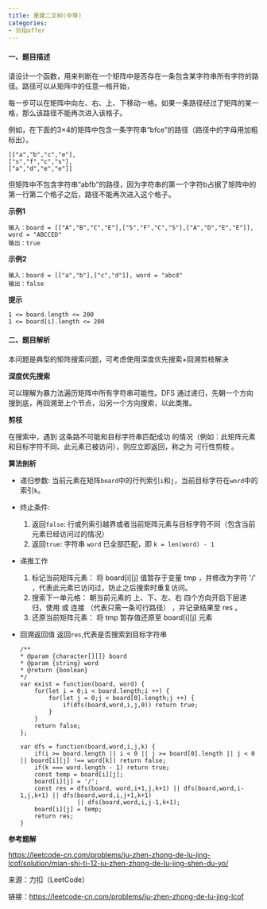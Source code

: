 ```yaml
---
title: 重建二叉树(中等)
categories:
- 剑指offer
---
```


#### 一、题目描述

请设计一个函数，用来判断在一个矩阵中是否存在一条包含某字符串所有字符的路径。路径可以从矩阵中的任意一格开始，

每一步可以在矩阵中向左、右、上、下移动一格。如果一条路径经过了矩阵的某一格，那么该路径不能再次进入该格子。

例如，在下面的3×4的矩阵中包含一条字符串“bfce”的路径（路径中的字母用加粗标出）。

```
[["a","b","c","e"],
["s","f","c","s"],
["a","d","e","e"]]
```

但矩阵中不包含字符串“abfb”的路径，因为字符串的第一个字符b占据了矩阵中的第一行第二个格子之后，路径不能再次进入这个格子。

**示例1**

```
输入：board = [["A","B","C","E"],["S","F","C","S"],["A","D","E","E"]], word = "ABCCED"
输出：true
```

**示例2**

```
输入：board = [["a","b"],["c","d"]], word = "abcd"
输出：false
```

**提示**

```
1 <= board.length <= 200
1 <= board[i].length <= 200
```

#### 二、题目解析

本问题是典型的矩阵搜索问题，可考虑使用深度优先搜索+回溯剪枝解决

**深度优先搜索**

可以理解为暴力法遍历矩阵中所有字符串可能性。DFS 通过递归，先朝一个方向搜到底，再回溯至上个节点，沿另一个方向搜索，以此类推。

**剪枝**

在搜索中，遇到 这条路不可能和目标字符串匹配成功 的情况（例如：此矩阵元素和目标字符不同、此元素已被访问），则应立即返回，称之为 可行性剪枝 。

**算法剖析**

- 递归参数: 当前元素在矩阵`board`中的行列索引`i`和`j`，当前目标字符在`word`中的索引`k`。
- 终止条件: 
    1. 返回`false`: 行或列索引越界或者当前矩阵元素与目标字符不同（包含当前元素已经访问过的情况）
    2. 返回`true`: 字符串 `word` 已全部匹配，即 `k = len(word) - 1`
- 递推工作
    1. 标记当前矩阵元素： 将 board[i][j] 值暂存于变量 tmp ，并修改为字符 '/' ，代表此元素已访问过，防止之后搜索时重复访问。
    2. 搜索下一单元格： 朝当前元素的 上、下、左、右 四个方向开启下层递归，使用 或 连接 （代表只需一条可行路径） ，并记录结果至 res 。
    3. 还原当前矩阵元素： 将 tmp 暂存值还原至 board[i][j] 元素
- 回溯返回值
    返回`res`,代表是否搜索到目标字符串

    ```
    /**
    * @param {character[][]} board
    * @param {string} word
    * @return {boolean}
    */
    var exist = function(board, word) {
        for(let i = 0;i < board.length;i ++) {
            for(let j = 0;j < board[0].length;j ++) {
                if(dfs(board,word,i,j,0)) return true;
            }
        }
        return false;
    };

    var dfs = function(board,word,i,j,k) {
        if(i >= board.length || i < 0 || j >= board[0].length || j < 0 || board[i][j] !== word[k]) return false;
        if(k === word.length - 1) return true;
        const temp = board[i][j];
        board[i][j] = '/';
        const res = dfs(board, word,i+1,j,k+1) || dfs(board,word,i-1,j,k+1) || dfs(board,word,i,j+1,k+1) 
                    || dfs(board,word,i,j-1,k+1);
        board[i][j] = temp;
        return res;
    }
    ```


**参考题解**

https://leetcode-cn.com/problems/ju-zhen-zhong-de-lu-jing-lcof/solution/mian-shi-ti-12-ju-zhen-zhong-de-lu-jing-shen-du-yo/


来源：力扣（LeetCode）

链接：https://leetcode-cn.com/problems/ju-zhen-zhong-de-lu-jing-lcof